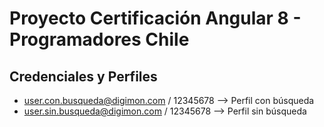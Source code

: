 # Proyecto Certificación Angular 8 - Programadores Chile
## Credenciales y Perfiles

 - user.con.busqueda@digimon.com / 12345678 --> Perfil con búsqueda
 - user.sin.busqueda@digimon.com / 12345678 --> Perfil sin búsqueda
